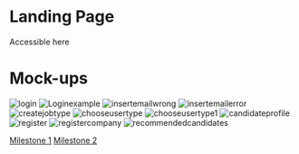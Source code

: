 # Landing Page

Accessible here

# Mock-ups
<img src="/connect.github.io/images/Log in.png" alt="login" title="Log in">
<img src="/connect.github.io/images/Log in + input example.png" alt="Loginexample" >
<img src="/connect.github.io/images/Insert email address - wrong format.png" alt="insertemailwrong" >
<img src="/connect.github.io/images/Insert email address - no user found.png" alt="insertemailerror" >
<img src="/connect.github.io/images/Create job type.png" alt="createjobtype" >
<img src="/connect.github.io/images/Choose user type.png" alt="chooseusertype" >
<img src="/connect.github.io/images/Choose user type-1.png" alt="chooseusertype1" >
<img src="/connect.github.io/images/Candidate profile.png" alt="candidateprofile" >
<img src="/connect.github.io/images/Register.png" alt="register" >
<img src="/connect.github.io/images/Register company.png" alt="registercompany" >
<img src="/connect.github.io/images/Recommended candidates.png" alt="recommendedcandidates" >


[Milestone 1](milestone1.md)    [Milestone 2](milestone2.md)
